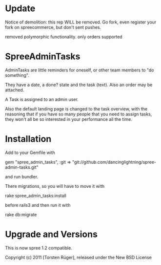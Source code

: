 Update
========

Notice of demolition: this rep WILL be removed. Go fork, even register your fork on spreecommerce, but don't sent pushes.

removed polymorphic functionality. only orders supported

SpreeAdminTasks
===============

AdminTasks are little reminders for oneself, or other team members to "do something".

They have a date, a done? state and the task (text). Also an order may be attached. 

A Task is assigned to an admin user.

Also the default landing page is changed to the task overview, with the reasoning that if you have so many people that you need to assign tasks, they won't all be so interested in your performance all the time.

Installation
=======

Add to your Gemfile with 

  gem "spree_admin_tasks", :git => "git://github.com/dancinglightning/spree-admin-tasks.git"

and run bundler.

There migrations, so you will have to move it with 
  
  rake spree_admin_tasks:install 
  
before rails3 and then run it with 

  rake db:migrate

Upgrade and Versions
====================

This is now spree 1.2 compatible. 

Copyright (c) 2011 [Torsten Rüger], released under the New BSD License
